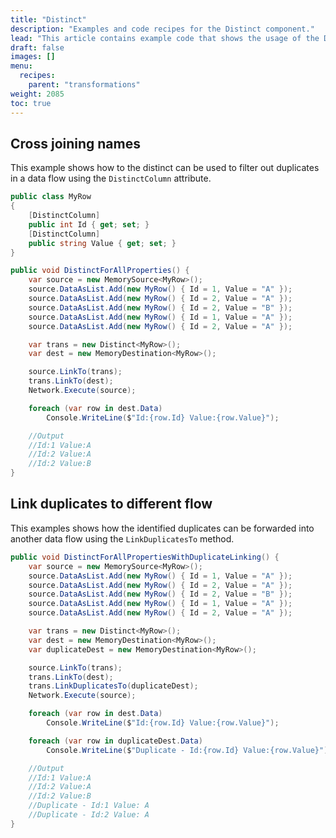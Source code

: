 ```yaml
---
title: "Distinct"
description: "Examples and code recipes for the Distinct component."
lead: "This article contains example code that shows the usage of the Distinct component."
draft: false
images: []
menu:
  recipes:
    parent: "transformations"
weight: 2085
toc: true
---
```


## Cross joining names

This example shows how to the distinct can be used to filter out duplicates in a data flow using the `DistinctColumn` attribute. 


```C#
public class MyRow
{
    [DistinctColumn]
    public int Id { get; set; }
    [DistinctColumn]
    public string Value { get; set; }
}

public void DistinctForAllProperties() {
    var source = new MemorySource<MyRow>();
    source.DataAsList.Add(new MyRow() { Id = 1, Value = "A" });
    source.DataAsList.Add(new MyRow() { Id = 2, Value = "A" });
    source.DataAsList.Add(new MyRow() { Id = 2, Value = "B" });
    source.DataAsList.Add(new MyRow() { Id = 1, Value = "A" });
    source.DataAsList.Add(new MyRow() { Id = 2, Value = "A" });

    var trans = new Distinct<MyRow>();
    var dest = new MemoryDestination<MyRow>();

    source.LinkTo(trans);
    trans.LinkTo(dest);
    Network.Execute(source);

    foreach (var row in dest.Data)
        Console.WriteLine($"Id:{row.Id} Value:{row.Value}");

    //Output
    //Id:1 Value:A
    //Id:2 Value:A
    //Id:2 Value:B
}
```

## Link duplicates to different flow

This examples shows how the identified duplicates can be forwarded into another data flow using the `LinkDuplicatesTo` method. 

```C#
public void DistinctForAllPropertiesWithDuplicateLinking() {
    var source = new MemorySource<MyRow>();
    source.DataAsList.Add(new MyRow() { Id = 1, Value = "A" });
    source.DataAsList.Add(new MyRow() { Id = 2, Value = "A" });
    source.DataAsList.Add(new MyRow() { Id = 2, Value = "B" });
    source.DataAsList.Add(new MyRow() { Id = 1, Value = "A" });
    source.DataAsList.Add(new MyRow() { Id = 2, Value = "A" });

    var trans = new Distinct<MyRow>();
    var dest = new MemoryDestination<MyRow>();
    var duplicateDest = new MemoryDestination<MyRow>();

    source.LinkTo(trans);
    trans.LinkTo(dest);
    trans.LinkDuplicatesTo(duplicateDest);
    Network.Execute(source);

    foreach (var row in dest.Data)
        Console.WriteLine($"Id:{row.Id} Value:{row.Value}");

    foreach (var row in duplicateDest.Data)
        Console.WriteLine($"Duplicate - Id:{row.Id} Value:{row.Value}");

    //Output
    //Id:1 Value:A
    //Id:2 Value:A
    //Id:2 Value:B
    //Duplicate - Id:1 Value: A
    //Duplicate - Id:2 Value: A
}
```
